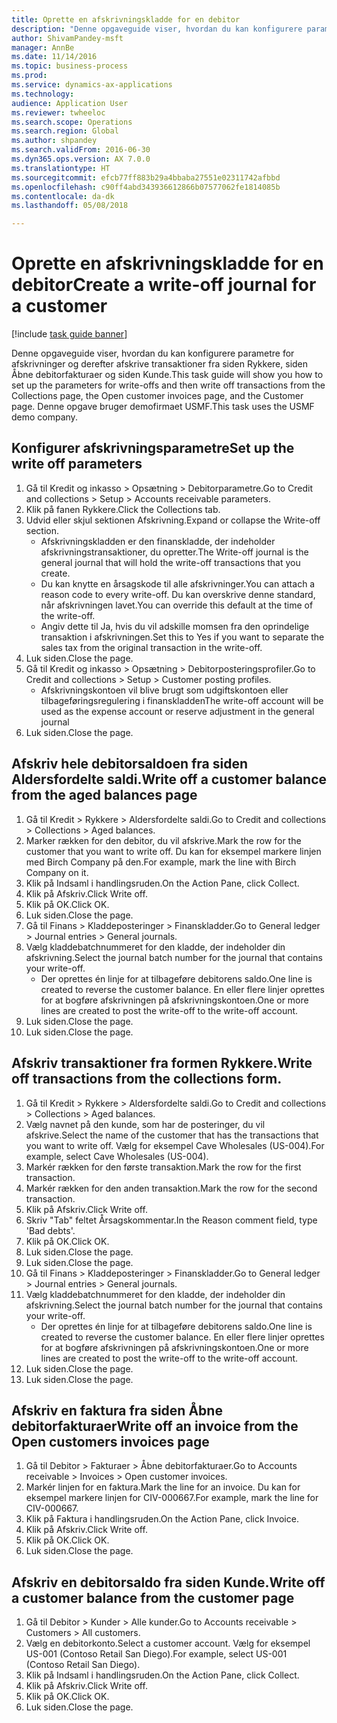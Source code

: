 ```yaml
--- 
title: Oprette en afskrivningskladde for en debitor
description: "Denne opgaveguide viser, hvordan du kan konfigurere parametre for afskrivninger og derefter afskrive transaktioner fra siden Rykkere, siden Åbne debitorfakturaer og siden Kunde."
author: ShivamPandey-msft
manager: AnnBe
ms.date: 11/14/2016
ms.topic: business-process
ms.prod: 
ms.service: dynamics-ax-applications
ms.technology: 
audience: Application User
ms.reviewer: twheeloc
ms.search.scope: Operations
ms.search.region: Global
ms.author: shpandey
ms.search.validFrom: 2016-06-30
ms.dyn365.ops.version: AX 7.0.0
ms.translationtype: HT
ms.sourcegitcommit: efcb77ff883b29a4bbaba27551e02311742afbbd
ms.openlocfilehash: c90ff4abd343936612866b07577062fe1814085b
ms.contentlocale: da-dk
ms.lasthandoff: 05/08/2018

---
```

# <a name="create-a-write-off-journal-for-a-customer"></a><span data-ttu-id="53875-103">Oprette en afskrivningskladde for en debitor</span><span class="sxs-lookup"><span data-stu-id="53875-103">Create a write-off journal for a customer</span></span>

[!include [task guide banner](../../includes/task-guide-banner.md)]

<span data-ttu-id="53875-104">Denne opgaveguide viser, hvordan du kan konfigurere parametre for afskrivninger og derefter afskrive transaktioner fra siden Rykkere, siden Åbne debitorfakturaer og siden Kunde.</span><span class="sxs-lookup"><span data-stu-id="53875-104">This task guide will show you how to set up the parameters for write-offs and then write off transactions from the Collections page, the Open customer invoices page, and the Customer page.</span></span> <span data-ttu-id="53875-105">Denne opgave bruger demofirmaet USMF.</span><span class="sxs-lookup"><span data-stu-id="53875-105">This task uses the USMF demo company.</span></span>


## <a name="set-up-the-write-off-parameters"></a><span data-ttu-id="53875-106">Konfigurer afskrivningsparametre</span><span class="sxs-lookup"><span data-stu-id="53875-106">Set up the write off parameters</span></span>
1. <span data-ttu-id="53875-107">Gå til Kredit og inkasso > Opsætning > Debitorparametre.</span><span class="sxs-lookup"><span data-stu-id="53875-107">Go to Credit and collections > Setup > Accounts receivable parameters.</span></span>
2. <span data-ttu-id="53875-108">Klik på fanen Rykkere.</span><span class="sxs-lookup"><span data-stu-id="53875-108">Click the Collections tab.</span></span>
3. <span data-ttu-id="53875-109">Udvid eller skjul sektionen Afskrivning.</span><span class="sxs-lookup"><span data-stu-id="53875-109">Expand or collapse the Write-off section.</span></span>
    * <span data-ttu-id="53875-110">Afskrivningskladden er den finanskladde, der indeholder afskrivningstransaktioner, du opretter.</span><span class="sxs-lookup"><span data-stu-id="53875-110">The Write-off journal is the general journal that will hold the write-off transactions that you create.</span></span>  
    * <span data-ttu-id="53875-111">Du kan knytte en årsagskode til alle afskrivninger.</span><span class="sxs-lookup"><span data-stu-id="53875-111">You can attach a reason code to every write-off.</span></span> <span data-ttu-id="53875-112">Du kan overskrive denne standard, når afskrivningen lavet.</span><span class="sxs-lookup"><span data-stu-id="53875-112">You can override this default at the time of the write-off.</span></span>  
    * <span data-ttu-id="53875-113">Angiv dette til Ja, hvis du vil adskille momsen fra den oprindelige transaktion i afskrivningen.</span><span class="sxs-lookup"><span data-stu-id="53875-113">Set this to Yes if you want to separate the sales tax from the original transaction in the write-off.</span></span>  
4. <span data-ttu-id="53875-114">Luk siden.</span><span class="sxs-lookup"><span data-stu-id="53875-114">Close the page.</span></span>
5. <span data-ttu-id="53875-115">Gå til Kredit og inkasso > Opsætning > Debitorposteringsprofiler.</span><span class="sxs-lookup"><span data-stu-id="53875-115">Go to Credit and collections > Setup > Customer posting profiles.</span></span>
    * <span data-ttu-id="53875-116">Afskrivningskontoen vil blive brugt som udgiftskontoen eller tilbageføringsregulering i finanskladden</span><span class="sxs-lookup"><span data-stu-id="53875-116">The write-off account will be used as the expense account or reserve adjustment in the general journal</span></span>   
6. <span data-ttu-id="53875-117">Luk siden.</span><span class="sxs-lookup"><span data-stu-id="53875-117">Close the page.</span></span>

## <a name="write-off-a-customer-balance-from-the-aged-balances-page"></a><span data-ttu-id="53875-118">Afskriv hele debitorsaldoen fra siden Aldersfordelte saldi.</span><span class="sxs-lookup"><span data-stu-id="53875-118">Write off a customer balance from the aged balances page</span></span>
1. <span data-ttu-id="53875-119">Gå til Kredit > Rykkere > Aldersfordelte saldi.</span><span class="sxs-lookup"><span data-stu-id="53875-119">Go to Credit and collections > Collections > Aged balances.</span></span>
2. <span data-ttu-id="53875-120">Marker rækken for den debitor, du vil afskrive.</span><span class="sxs-lookup"><span data-stu-id="53875-120">Mark the row for the customer that you want to write off.</span></span> <span data-ttu-id="53875-121">Du kan for eksempel markere linjen med Birch Company på den.</span><span class="sxs-lookup"><span data-stu-id="53875-121">For example, mark the line with Birch Company on it.</span></span>
3. <span data-ttu-id="53875-122">Klik på Indsaml i handlingsruden.</span><span class="sxs-lookup"><span data-stu-id="53875-122">On the Action Pane, click Collect.</span></span>
4. <span data-ttu-id="53875-123">Klik på Afskriv.</span><span class="sxs-lookup"><span data-stu-id="53875-123">Click Write off.</span></span>
5. <span data-ttu-id="53875-124">Klik på OK.</span><span class="sxs-lookup"><span data-stu-id="53875-124">Click OK.</span></span>
6. <span data-ttu-id="53875-125">Luk siden.</span><span class="sxs-lookup"><span data-stu-id="53875-125">Close the page.</span></span>
7. <span data-ttu-id="53875-126">Gå til Finans > Kladdeposteringer > Finanskladder.</span><span class="sxs-lookup"><span data-stu-id="53875-126">Go to General ledger > Journal entries > General journals.</span></span>
8. <span data-ttu-id="53875-127">Vælg kladdebatchnummeret for den kladde, der indeholder din afskrivning.</span><span class="sxs-lookup"><span data-stu-id="53875-127">Select the journal batch number for the journal that contains your write-off.</span></span>
    * <span data-ttu-id="53875-128">Der oprettes én linje for at tilbageføre debitorens saldo.</span><span class="sxs-lookup"><span data-stu-id="53875-128">One line is created to reverse the customer balance.</span></span> <span data-ttu-id="53875-129">En eller flere linjer oprettes for at bogføre afskrivningen på afskrivningskontoen.</span><span class="sxs-lookup"><span data-stu-id="53875-129">One or more lines are created to post the write-off to the write-off account.</span></span>  
9. <span data-ttu-id="53875-130">Luk siden.</span><span class="sxs-lookup"><span data-stu-id="53875-130">Close the page.</span></span>
10. <span data-ttu-id="53875-131">Luk siden.</span><span class="sxs-lookup"><span data-stu-id="53875-131">Close the page.</span></span>

## <a name="write-off-transactions-from-the-collections-form"></a><span data-ttu-id="53875-132">Afskriv transaktioner fra formen Rykkere.</span><span class="sxs-lookup"><span data-stu-id="53875-132">Write off transactions from the collections form.</span></span>
1. <span data-ttu-id="53875-133">Gå til Kredit > Rykkere > Aldersfordelte saldi.</span><span class="sxs-lookup"><span data-stu-id="53875-133">Go to Credit and collections > Collections > Aged balances.</span></span>
2. <span data-ttu-id="53875-134">Vælg navnet på den kunde, som har de posteringer, du vil afskrive.</span><span class="sxs-lookup"><span data-stu-id="53875-134">Select the name of the customer that has the transactions that you want to write off.</span></span> <span data-ttu-id="53875-135">Vælg for eksempel Cave Wholesales (US-004).</span><span class="sxs-lookup"><span data-stu-id="53875-135">For example, select Cave Wholesales (US-004).</span></span>
3. <span data-ttu-id="53875-136">Markér rækken for den første transaktion.</span><span class="sxs-lookup"><span data-stu-id="53875-136">Mark the row for the first transaction.</span></span>
4. <span data-ttu-id="53875-137">Markér rækken for den anden transaktion.</span><span class="sxs-lookup"><span data-stu-id="53875-137">Mark the row for the second transaction.</span></span>
5. <span data-ttu-id="53875-138">Klik på Afskriv.</span><span class="sxs-lookup"><span data-stu-id="53875-138">Click Write off.</span></span>
6. <span data-ttu-id="53875-139">Skriv "Tab" feltet Årsagskommentar.</span><span class="sxs-lookup"><span data-stu-id="53875-139">In the Reason comment field, type 'Bad debts'.</span></span>
7. <span data-ttu-id="53875-140">Klik på OK.</span><span class="sxs-lookup"><span data-stu-id="53875-140">Click OK.</span></span>
8. <span data-ttu-id="53875-141">Luk siden.</span><span class="sxs-lookup"><span data-stu-id="53875-141">Close the page.</span></span>
9. <span data-ttu-id="53875-142">Luk siden.</span><span class="sxs-lookup"><span data-stu-id="53875-142">Close the page.</span></span>
10. <span data-ttu-id="53875-143">Gå til Finans > Kladdeposteringer > Finanskladder.</span><span class="sxs-lookup"><span data-stu-id="53875-143">Go to General ledger > Journal entries > General journals.</span></span>
11. <span data-ttu-id="53875-144">Vælg kladdebatchnummeret for den kladde, der indeholder din afskrivning.</span><span class="sxs-lookup"><span data-stu-id="53875-144">Select the journal batch number for the journal that contains your write-off.</span></span>
    * <span data-ttu-id="53875-145">Der oprettes én linje for at tilbageføre debitorens saldo.</span><span class="sxs-lookup"><span data-stu-id="53875-145">One line is created to reverse the customer balance.</span></span> <span data-ttu-id="53875-146">En eller flere linjer oprettes for at bogføre afskrivningen på afskrivningskontoen.</span><span class="sxs-lookup"><span data-stu-id="53875-146">One or more lines are created to post the write-off to the write-off account.</span></span>  
12. <span data-ttu-id="53875-147">Luk siden.</span><span class="sxs-lookup"><span data-stu-id="53875-147">Close the page.</span></span>
13. <span data-ttu-id="53875-148">Luk siden.</span><span class="sxs-lookup"><span data-stu-id="53875-148">Close the page.</span></span>

## <a name="write-off-an-invoice-from-the-open-customers-invoices-page"></a><span data-ttu-id="53875-149">Afskriv en faktura fra siden Åbne debitorfakturaer</span><span class="sxs-lookup"><span data-stu-id="53875-149">Write off an invoice from the Open customers invoices page</span></span>
1. <span data-ttu-id="53875-150">Gå til Debitor > Fakturaer > Åbne debitorfakturaer.</span><span class="sxs-lookup"><span data-stu-id="53875-150">Go to Accounts receivable > Invoices > Open customer invoices.</span></span>
2. <span data-ttu-id="53875-151">Markér linjen for en faktura.</span><span class="sxs-lookup"><span data-stu-id="53875-151">Mark the line for an invoice.</span></span> <span data-ttu-id="53875-152">Du kan for eksempel markere linjen for CIV-000667.</span><span class="sxs-lookup"><span data-stu-id="53875-152">For example, mark the line for CIV-000667.</span></span>
3. <span data-ttu-id="53875-153">Klik på Faktura i handlingsruden.</span><span class="sxs-lookup"><span data-stu-id="53875-153">On the Action Pane, click Invoice.</span></span>
4. <span data-ttu-id="53875-154">Klik på Afskriv.</span><span class="sxs-lookup"><span data-stu-id="53875-154">Click Write off.</span></span>
5. <span data-ttu-id="53875-155">Klik på OK.</span><span class="sxs-lookup"><span data-stu-id="53875-155">Click OK.</span></span>
6. <span data-ttu-id="53875-156">Luk siden.</span><span class="sxs-lookup"><span data-stu-id="53875-156">Close the page.</span></span>

## <a name="write-off-a-customer-balance-from-the-customer-page"></a><span data-ttu-id="53875-157">Afskriv en debitorsaldo fra siden Kunde.</span><span class="sxs-lookup"><span data-stu-id="53875-157">Write off a customer balance from the customer page</span></span>
1. <span data-ttu-id="53875-158">Gå til Debitor > Kunder > Alle kunder.</span><span class="sxs-lookup"><span data-stu-id="53875-158">Go to Accounts receivable > Customers > All customers.</span></span>
2. <span data-ttu-id="53875-159">Vælg en debitorkonto.</span><span class="sxs-lookup"><span data-stu-id="53875-159">Select a customer account.</span></span> <span data-ttu-id="53875-160">Vælg for eksempel US-001 (Contoso Retail San Diego).</span><span class="sxs-lookup"><span data-stu-id="53875-160">For example, select US-001 (Contoso Retail San Diego).</span></span>
3. <span data-ttu-id="53875-161">Klik på Indsaml i handlingsruden.</span><span class="sxs-lookup"><span data-stu-id="53875-161">On the Action Pane, click Collect.</span></span>
4. <span data-ttu-id="53875-162">Klik på Afskriv.</span><span class="sxs-lookup"><span data-stu-id="53875-162">Click Write off.</span></span>
5. <span data-ttu-id="53875-163">Klik på OK.</span><span class="sxs-lookup"><span data-stu-id="53875-163">Click OK.</span></span>
6. <span data-ttu-id="53875-164">Luk siden.</span><span class="sxs-lookup"><span data-stu-id="53875-164">Close the page.</span></span>


